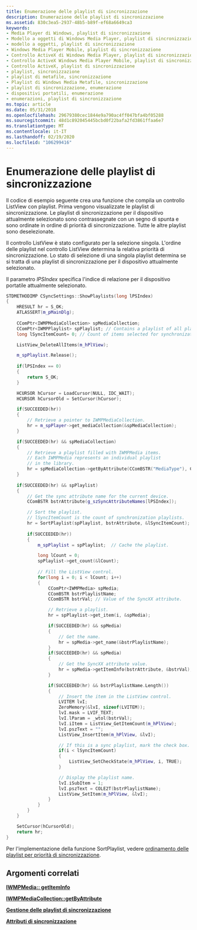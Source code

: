 ```yaml
---
title: Enumerazione delle playlist di sincronizzazione
description: Enumerazione delle playlist di sincronizzazione
ms.assetid: 830c3ea5-2937-48b5-b89f-ef68a6649ca3
keywords:
- Media Player di Windows, playlist di sincronizzazione
- Modello a oggetti di Windows Media Player, playlist di sincronizzazione
- modello a oggetti, playlist di sincronizzazione
- Windows Media Player Mobile, playlist di sincronizzazione
- Controllo ActiveX di Windows Media Player, playlist di sincronizzazione
- Controllo ActiveX Windows Media Player Mobile, playlist di sincronizzazione
- Controllo ActiveX, playlist di sincronizzazione
- playlist, sincronizzazione
- playlist di metafile, sincronizzazione
- Playlist di Windows Media Metafile, sincronizzazione
- playlist di sincronizzazione, enumerazione
- dispositivi portatili, enumerazione
- enumerazioni, playlist di sincronizzazione
ms.topic: article
ms.date: 05/31/2018
ms.openlocfilehash: 29679380cec1844e9a790ac4ff047bfa4bf05288
ms.sourcegitcommit: 48d1c892045445bcbd0f22bafa2fd3861ffaa6e7
ms.translationtype: MT
ms.contentlocale: it-IT
ms.lasthandoff: 02/19/2020
ms.locfileid: "106299416"
---
```

# <a name="enumerating-synchronization-playlists"></a>Enumerazione delle playlist di sincronizzazione

Il codice di esempio seguente crea una funzione che compila un controllo ListView con playlist. Prima vengono visualizzate le playlist di sincronizzazione. Le playlist di sincronizzazione per il dispositivo attualmente selezionato sono contrassegnate con un segno di spunta e sono ordinate in ordine di priorità di sincronizzazione. Tutte le altre playlist sono deselezionate.

Il controllo ListView è stato configurato per la selezione singola. L'ordine delle playlist nel controllo ListView determina la relativa priorità di sincronizzazione. Lo stato di selezione di una singola playlist determina se si tratta di una playlist di sincronizzazione per il dispositivo attualmente selezionato.

Il parametro *lPSIndex* specifica l'indice di relazione per il dispositivo portatile attualmente selezionato.


```C++
STDMETHODIMP CSyncSettings::ShowPlaylists(long lPSIndex)
{ 
    HRESULT hr = S_OK; 
    ATLASSERT(m_pMainDlg);
   
    CComPtr<IWMPMediaCollection> spMediaCollection;
    CComPtr<IWMPPlaylist> spPlaylist; // Contains a playlist of all playlists.
    long lSyncItemCount= 0; // Count of items selected for synchronization. 

    ListView_DeleteAllItems(m_hPlView);

    m_spPlaylist.Release();
   
    if(lPSIndex == 0)
    {
        return S_OK;
    } 

    HCURSOR hCursor = LoadCursor(NULL, IDC_WAIT);
    HCURSOR hCursorOld = SetCursor(hCursor);

    if(SUCCEEDED(hr))
    {
        // Retrieve a pointer to IWMPMediaCollection.
        hr = m_spPlayer->get_mediaCollection(&spMediaCollection);
    }

    if(SUCCEEDED(hr) && spMediaCollection)
    {
        // Retrieve a playlist filled with IWMPMedia items.
        // Each IWMPMedia represents an individual playlist 
        // in the library.
        hr = spMediaCollection->getByAttribute(CComBSTR("MediaType"), CComBSTR("playlist"), &spPlaylist);
    }
 
    if(SUCCEEDED(hr) && spPlaylist)
    {  
        // Get the sync attribute name for the current device.
        CComBSTR bstrAttribute(g_szSyncAttributeNames[lPSIndex]);

        // Sort the playlist.
        // lSyncItemCount is the count of synchronization playlists.
        hr = SortPlaylist(spPlaylist, bstrAttribute, &lSyncItemCount);
     
        if(SUCCEEDED(hr))
        {
            m_spPlaylist = spPlaylist;  // Cache the playlist.

            long lCount = 0;
            spPlaylist->get_count(&lCount);
             
            // Fill the ListView control.
            for(long i = 0; i < lCount; i++)
            {
                CComPtr<IWMPMedia> spMedia;
                CComBSTR bstrPlaylistName;
                CComBSTR bstrVal; // Value of the SyncXX attribute.

                // Retrieve a playlist.
                hr = spPlaylist->get_item(i, &spMedia);

                if(SUCCEEDED(hr) && spMedia)
                {
                    // Get the name.
                    hr = spMedia->get_name(&bstrPlaylistName);
                }  
                if(SUCCEEDED(hr) && spMedia)
                {      
                    // Get the SyncXX attribute value.
                    hr = spMedia->getItemInfo(bstrAttribute, &bstrVal);
                }

                if(SUCCEEDED(hr) && bstrPlaylistName.Length())
                {
                    // Insert the item in the ListView control.
                    LVITEM lvI;
                    ZeroMemory(&lvI, sizeof(LVITEM));
                    lvI.mask = LVIF_TEXT; 
                    lvI.lParam = _wtol(bstrVal);
                    lvI.iItem = ListView_GetItemCount(m_hPlView);
                    lvI.pszText = "";
                    ListView_InsertItem(m_hPlView, &lvI);

                    // If this is a sync playlist, mark the check box.
                    if(i < lSyncItemCount)
                    {
                        ListView_SetCheckState(m_hPlView, i, TRUE);
                    }

                    // Display the playlist name.
                    lvI.iSubItem = 1;
                    lvI.pszText = COLE2T(bstrPlaylistName);
                    ListView_SetItem(m_hPlView, &lvI);
                }
            }
        }        
    }

    SetCursor(hCursorOld);
    return hr;
}
```



Per l'implementazione della funzione SortPlaylist, vedere [ordinamento delle playlist per priorità di sincronizzazione](sorting-playlists-by-synchronization-priority.md).

## <a name="related-topics"></a>Argomenti correlati

<dl> <dt>

[**IWMPMedia:: getItemInfo**](/previous-versions/windows/desktop/api/wmp/nf-wmp-iwmpmedia-getiteminfo)
</dt> <dt>

[**IWMPMediaCollection::getByAttribute**](/previous-versions/windows/desktop/api/wmp/nf-wmp-iwmpmediacollection-getbyattribute)
</dt> <dt>

[**Gestione delle playlist di sincronizzazione**](managing-synchronization-playlists.md)
</dt> <dt>

[**Attributi di sincronizzazione**](sync-attributes.md)
</dt> </dl>

 

 




